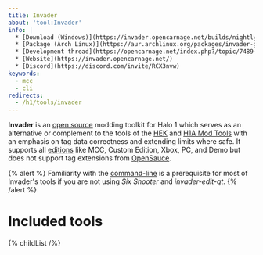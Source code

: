 ```yaml
---
title: Invader
about: 'tool:Invader'
info: |
  * [Download (Windows)](https://invader.opencarnage.net/builds/nightly/)
  * [Package (Arch Linux)](https://aur.archlinux.org/packages/invader-git/)
  * [Development thread](https://opencarnage.net/index.php?/topic/7489-invader/)
  * [Website](https://invader.opencarnage.net/)
  * [Discord](https://discord.com/invite/RCX3nvw)
keywords:
  - mcc
  - cli
redirects:
  - /h1/tools/invader
---
```

**Invader** is an [open source][invader-repo] modding toolkit for Halo 1 which serves as an alternative or complement to the tools of the [HEK](~custom-edition#halo-editing-kit) and [H1A Mod Tools](~h1-ek) with an emphasis on tag data correctness and extending limits where safe. It supports all [editions](~h1#editions-and-versions) like MCC, Custom Edition, Xbox, PC, and Demo but does not support tag extensions from [OpenSauce](~).

{% alert %}
Familiarity with the [command-line](~) is a prerequisite for most of
Invader's tools if you are not using _Six Shooter_ and _invader-edit-qt_.
{% /alert %}

# Included tools
{% childList /%}

[invader-repo]: https://github.com/Kavawuvi/invader
